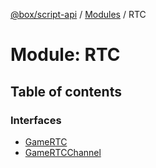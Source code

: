 [@box/script-api](../README.md) / [Modules](../modules.md) / RTC

# Module: RTC

## Table of contents

### Interfaces

- [GameRTC](../interfaces/RTC.GameRTC.md)
- [GameRTCChannel](../interfaces/RTC.GameRTCChannel.md)
